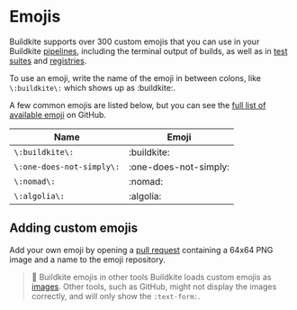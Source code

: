 # Emojis

Buildkite supports over 300 custom emojis that you can use in your Buildkite [pipelines](/docs/pipelines/configuration-overview), including the terminal output of builds, as well as in [test suites](/docs/test-engine/test-suites) and [registries](/docs/package-registries/manage-registries).

To use an emoji, write the name of the emoji in between colons, like `\:buildkite\:` which shows up as :buildkite:.

A few common emojis are listed below, but you can see the [full list of available emoji](https://github.com/buildkite/emojis#emoji-reference) on GitHub.

<table>
  <thead>
    <tr>
      <th>Name</th>
      <th>Emoji</th>
    </tr>
  </thead>
  <tbody>
    <tr>
      <td><code>\:buildkite\:</code></td>
      <td>:buildkite:</td>
    </tr>
    <tr>
      <td><code>\:one-does-not-simply\:</code></td>
      <td>:one-does-not-simply:</td>
    </tr>
    <tr>
      <td><code>\:nomad\:</code></td>
      <td>:nomad:</td>
    </tr>
    <tr>
      <td><code>\:algolia\:</code></td>
      <!-- vale off -->
      <td>:algolia:</td>
      <!-- vale on -->
    </tr>
  </tbody>
</table>

## Adding custom emojis

Add your own emoji by opening a [pull request](https://github.com/buildkite/emojis#contributing-new-emoji) containing a 64x64 PNG image and a name to the emoji repository.

> 🚧 Buildkite emojis in other tools
> Buildkite loads custom emojis as <a href="https://github.com/buildkite/emojis">images</a>. Other tools, such as GitHub, might not display the images correctly, and will only show the `:text-form:`.
